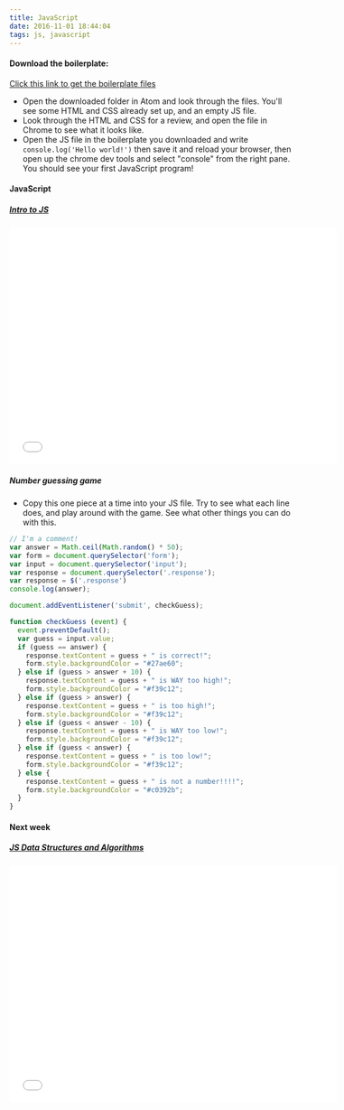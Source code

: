 ```yaml
---
title: JavaScript
date: 2016-11-01 18:44:04
tags: js, javascript
---
```


#### Download the boilerplate:

[Click this link to get the boilerplate files](https://www.dropbox.com/sh/2yw0kchf0s8dstm/AAAK33btqd3glg44M-t_xA0za?dl=1)

- Open the downloaded folder in Atom and look through the files. You'll see some HTML and CSS already set up, and an empty JS file.
- Look through the HTML and CSS for a review, and open the file in Chrome to see what it looks like.
- Open the JS file in the boilerplate you downloaded and write `console.log('Hello world!')` then save it and reload your browser, then open up the chrome dev tools and select "console" from the right pane. You should see your first JavaScript program!

#### JavaScript

##### [Intro to JS](https://slides.com/michaelelliott/intro-to-js)

<iframe src="//slides.com/michaelelliott/intro-to-js/embed" width="580" height="420" scrolling="no" frameborder="0" webkitallowfullscreen mozallowfullscreen allowfullscreen></iframe>


##### Number guessing game

- Copy this one piece at a time into your JS file. Try to see what each line does, and play around with the game. See what other things you can do with this.

```JavaScript
// I'm a comment!
var answer = Math.ceil(Math.random() * 50);
var form = document.querySelector('form');
var input = document.querySelector('input');
var response = document.querySelector('.response');
var response = $('.response')
console.log(answer);

document.addEventListener('submit', checkGuess);

function checkGuess (event) {
  event.preventDefault();
  var guess = input.value;
  if (guess == answer) {
    response.textContent = guess + " is correct!";
    form.style.backgroundColor = "#27ae60";
  } else if (guess > answer + 10) {
    response.textContent = guess + " is WAY too high!";
    form.style.backgroundColor = "#f39c12";
  } else if (guess > answer) {
    response.textContent = guess + " is too high!";
    form.style.backgroundColor = "#f39c12";
  } else if (guess < answer - 10) {
    response.textContent = guess + " is WAY too low!";
    form.style.backgroundColor = "#f39c12";
  } else if (guess < answer) {
    response.textContent = guess + " is too low!";
    form.style.backgroundColor = "#f39c12";
  } else {
    response.textContent = guess + " is not a number!!!!";
    form.style.backgroundColor = "#c0392b";
  }
}
```

#### Next week

##### [JS Data Structures and Algorithms](https://slides.com/michaelelliott/js-data-algo)

<iframe src="//slides.com/michaelelliott/js-data-algo/embed" width="580" height="420" scrolling="no" frameborder="0" webkitallowfullscreen mozallowfullscreen allowfullscreen></iframe>


